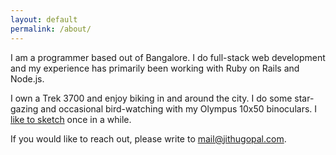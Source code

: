 ```yaml
---
layout: default
permalink: /about/
---
```


<div class="bio">
  <div class="about">
    <p>I am a programmer based out of Bangalore. I do full-stack web development and my experience has primarily been working with Ruby on Rails and Node.js.</p>
    <p>I own a Trek 3700 and enjoy biking in and around the city. I do some star-gazing and occasional bird-watching with my Olympus 10x50 binoculars. I <a target="_blank" href="https://www.facebook.com/media/set/?set=a.10203354051665000.1073741833.1022348790&type=1&l=f9ca94d4a1">like to sketch</a> once in a while.</p>
    <p>If you would like to reach out, please write to <a href="mailto:mail@jithugopal.com">mail@jithugopal.com</a>.</p>
  </div>
</div>
